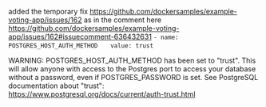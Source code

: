 added the temporary fix
https://github.com/dockersamples/example-voting-app/issues/162
as in the comment here
https://github.com/dockersamples/example-voting-app/issues/162#issuecomment-636432631
    ` - name: POSTGRES_HOST_AUTH_METHOD `
    `   value: trust`
    
    
WARNING: POSTGRES_HOST_AUTH_METHOD has been set to "trust". This will allow
anyone with access to the Postgres port to access your database without
a password, even if POSTGRES_PASSWORD is set. See PostgreSQL
documentation about "trust":
https://www.postgresql.org/docs/current/auth-trust.html
